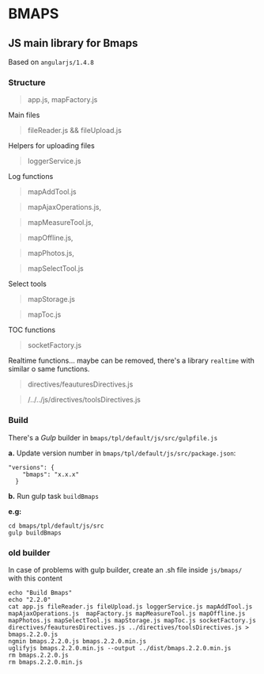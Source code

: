 # BMAPS #

## JS main library for Bmaps 

Based on `angularjs/1.4.8`

### Structure ###

> app.js, mapFactory.js

Main files

>fileReader.js && fileUpload.js

Helpers for uploading files

>loggerService.js

Log functions

>mapAddTool.js


>mapAjaxOperations.js,



>mapMeasureTool.js,


>mapOffline.js,


>mapPhotos.js,


>mapSelectTool.js

Select tools


>mapStorage.js



>mapToc.js

TOC functions

>socketFactory.js

Realtime functions... maybe can be removed, there's a library `realtime` with similar o same functions.

>directives/feauturesDirectives.js

>/../../js/directives/toolsDirectives.js

### Build ###

There's a *Gulp* builder in `bmaps/tpl/default/js/src/gulpfile.js`

**a.** Update version number in `bmaps/tpl/default/js/src/package.json`:

```
"versions": {
    "bmaps": "x.x.x"
  }

```

**b.** Run gulp task `buildBmaps`

**e.g:**

```
cd bmaps/tpl/default/js/src
gulp buildBmaps
```


### old builder ###

In case of problems with gulp builder, create an .sh file inside `js/bmaps/` with this content

```
echo "Build Bmaps"
echo "2.2.0"
cat app.js fileReader.js fileUpload.js loggerService.js mapAddTool.js mapAjaxOperations.js  mapFactory.js mapMeasureTool.js mapOffline.js mapPhotos.js mapSelectTool.js mapStorage.js mapToc.js socketFactory.js directives/feauturesDirectives.js ../directives/toolsDirectives.js > bmaps.2.2.0.js
ngmin bmaps.2.2.0.js bmaps.2.2.0.min.js
uglifyjs bmaps.2.2.0.min.js --output ../dist/bmaps.2.2.0.min.js
rm bmaps.2.2.0.js
rm bmaps.2.2.0.min.js
```